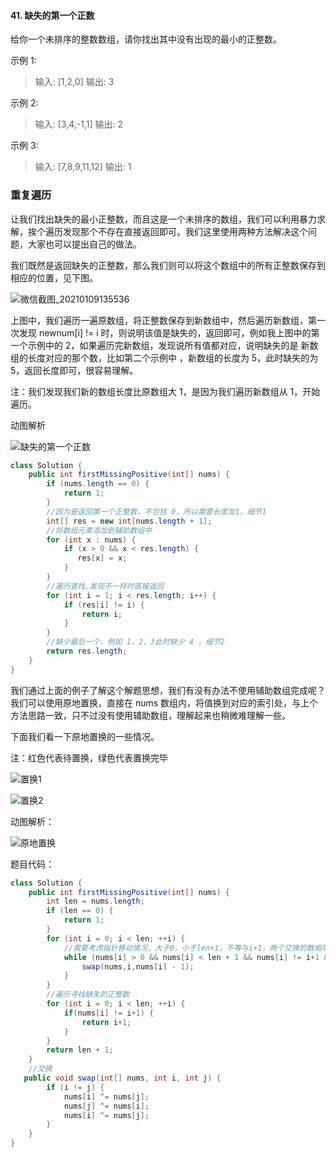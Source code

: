 #### 41. 缺失的第一个正数

给你一个未排序的整数数组，请你找出其中没有出现的最小的正整数。

示例 1:

> 输入: [1,2,0]
> 输出: 3

示例 2:

> 输入: [3,4,-1,1]
> 输出: 2

示例 3:

> 输入: [7,8,9,11,12]
> 输出: 1

### 重复遍历

让我们找出缺失的最小正整数，而且这是一个未排序的数组，我们可以利用暴力求解，挨个遍历发现那个不存在直接返回即可。我们这里使用两种方法解决这个问题，大家也可以提出自己的做法。

我们既然是返回缺失的正整数，那么我们则可以将这个数组中的所有正整数保存到相应的位置，见下图。

![微信截图_20210109135536](https://cdn.jsdelivr.net/gh/tan45du/github.io.phonto2@master/myphoto/微信截图_20210109135536.41h4amio2me0.png)

上图中，我们遍历一遍原数组，将正整数保存到新数组中，然后遍历新数组，第一次发现 newnum[i]  !=  i 时，则说明该值是缺失的，返回即可，例如我上图中的第一个示例中的 2，如果遍历完新数组，发现说所有值都对应，说明缺失的是 新数组的长度对应的那个数，比如第二个示例中 ，新数组的长度为 5，此时缺失的为 5，返回长度即可，很容易理解。

注：我们发现我们新的数组长度比原数组大 1，是因为我们遍历新数组从 1，开始遍历。

动图解析

![缺失的第一个正数](https://cdn.jsdelivr.net/gh/tan45du/github.io.phonto2@master/myphoto/缺失的第一个正数.1it1cow5aa8w.gif)

```java
class Solution {
    public int firstMissingPositive(int[] nums) {
        if (nums.length == 0) {
            return 1;
        }
        //因为是返回第一个正整数，不包括 0，所以需要长度加1，细节1
        int[] res = new int[nums.length + 1];
        //将数组元素添加到辅助数组中
        for (int x : nums) {
            if (x > 0 && x < res.length) {
               res[x] = x;
            }       
        }
        //遍历查找,发现不一样时直接返回
        for (int i = 1; i < res.length; i++) {
            if (res[i] != i) {
                return i;
            }           
        }
        //缺少最后一个，例如 1，2，3此时缺少 4 ，细节2 
        return res.length;
    }
}
```



我们通过上面的例子了解这个解题思想，我们有没有办法不使用辅助数组完成呢？我们可以使用原地置换，直接在 nums 数组内，将值换到对应的索引处，与上个方法思路一致，只不过没有使用辅助数组，理解起来也稍微难理解一些。

下面我们看一下原地置换的一些情况。

注：红色代表待置换，绿色代表置换完毕

![置换1](https://cdn.jsdelivr.net/gh/tan45du/github.io.phonto2@master/myphoto/置换1.4j4pcz56ml40.png)

![置换2](https://cdn.jsdelivr.net/gh/tan45du/github.io.phonto2@master/myphoto/置换2.5rawbyws7h40.png)

动图解析：

![原地置换](https://cdn.jsdelivr.net/gh/tan45du/github.io.phonto2@master/myphoto/原地置换.52wi0yoiu3o0.gif)

题目代码：

```java
class Solution {
    public int firstMissingPositive(int[] nums) {
        int len = nums.length;
        if (len == 0) {
            return 1;
        }
        for (int i = 0; i < len; ++i) {
            //需要考虑指针移动情况，大于0，小于len+1，不等与i+1，两个交换的数相等时，防止死循环
            while (nums[i] > 0 && nums[i] < len + 1 && nums[i] != i+1 && nums[i] != nums[nums[i]-1]) {
                swap(nums,i,nums[i] - 1);               
            }
        }
        //遍历寻找缺失的正整数
        for (int i = 0; i < len; ++i) {
            if(nums[i] != i+1) {
                return i+1;
            }
        }
        return len + 1;
    }
    //交换
   public void swap(int[] nums, int i, int j) {
        if (i != j) {
            nums[i] ^= nums[j];
            nums[j] ^= nums[i];
            nums[i] ^= nums[j];
        }
    }
}
```

